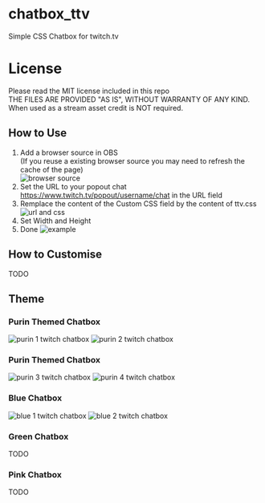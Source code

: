 # chatbox_ttv  
Simple CSS Chatbox for twitch.tv   

# License
Please read the MIT license included in this repo   
THE FILES ARE PROVIDED "AS IS", WITHOUT WARRANTY OF ANY KIND.  
When used as a stream asset credit is NOT required.   

## How to Use
1. Add a browser source in OBS  
(If you reuse a existing browser source you may need to refresh the cache of the page)   
![browser source](img/0.png)   
2. Set the URL to your popout chat https://www.twitch.tv/popout/username/chat in the URL field   
3. Remplace the content of the Custom CSS field by the content of ttv.css   
![url and css](img/1.png)  
4. Set Width and Height   
5. Done
![example](img/5.png)  

## How to Customise   
 TODO   

## Theme

### Purin Themed Chatbox   
![purin 1 twitch chatbox](img/purin1.png)
![purin 2 twitch chatbox](img/purin2.png)  

### Purin Themed Chatbox    
![purin 3 twitch chatbox](img/purin3.png)
![purin 4 twitch chatbox](img/purin4.png)  
  
### Blue Chatbox  
![blue 1 twitch chatbox](img/blue1.png)
![blue 2 twitch chatbox](img/blue2.png)  
   
### Green Chatbox   
 TODO   
 
### Pink Chatbox   
 TODO   
